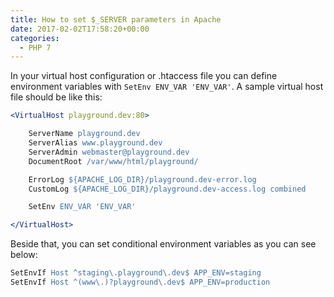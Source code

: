 ```yaml
---
title: How to set $_SERVER parameters in Apache
date: 2017-02-02T17:58:20+00:00
categories:
  - PHP 7
---
```

In your virtual host configuration or .htaccess file you can define environment variables with `SetEnv ENV_VAR 'ENV_VAR'`. A sample virtual host file should be like this:



``` apache
<VirtualHost playground.dev:80>

	ServerName playground.dev
	ServerAlias www.playground.dev
	ServerAdmin webmaster@playground.dev
	DocumentRoot /var/www/html/playground/

	ErrorLog ${APACHE_LOG_DIR}/playground.dev-error.log
	CustomLog ${APACHE_LOG_DIR}/playground.dev-access.log combined

	SetEnv ENV_VAR 'ENV_VAR'

</VirtualHost>
```

Beside that, you can set conditional environment variables as you can see below:

``` apache
SetEnvIf Host ^staging\.playground\.dev$ APP_ENV=staging
SetEnvIf Host ^(www\.)?playground\.dev$ APP_ENV=production
```

&nbsp;

